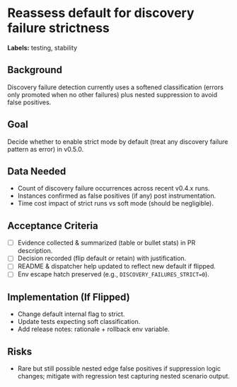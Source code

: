 # Reassess default for discovery failure strictness

**Labels:** testing, stability

## Background

Discovery failure detection currently uses a softened classification (errors only promoted when no other failures) plus nested suppression to avoid false positives.

## Goal

Decide whether to enable strict mode by default (treat any discovery failure pattern as error) in v0.5.0.

## Data Needed

- Count of discovery failure occurrences across recent v0.4.x runs.
- Instances confirmed as false positives (if any) post instrumentation.
- Time cost impact of strict runs vs soft mode (should be negligible).

## Acceptance Criteria

- [ ] Evidence collected & summarized (table or bullet stats) in PR description.
- [ ] Decision recorded (flip default or retain) with justification.
- [ ] README & dispatcher help updated to reflect new default if flipped.
- [ ] Env escape hatch preserved (e.g., `DISCOVERY_FAILURES_STRICT=0`).

## Implementation (If Flipped)

- Change default internal flag to strict.
- Update tests expecting soft classification.
- Add release notes: rationale + rollback env variable.

## Risks

- Rare but still possible nested edge false positives if suppression logic changes; mitigate with regression test capturing nested scenario output.
